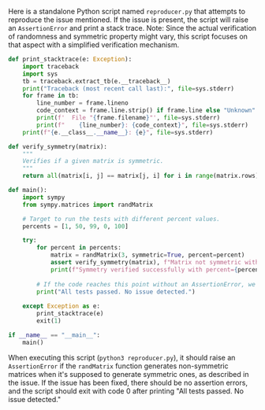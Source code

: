 Here is a standalone Python script named `reproducer.py` that attempts to reproduce the issue mentioned. If the issue is present, the script will raise an `AssertionError` and print a stack trace. Note: Since the actual verification of randomness and symmetric property might vary, this script focuses on that aspect with a simplified verification mechanism.

```python
def print_stacktrace(e: Exception):
    import traceback
    import sys
    tb = traceback.extract_tb(e.__traceback__)
    print("Traceback (most recent call last):", file=sys.stderr)
    for frame in tb:
        line_number = frame.lineno
        code_context = frame.line.strip() if frame.line else "Unknown"
        print(f'  File "{frame.filename}"', file=sys.stderr)
        print(f"    {line_number}: {code_context}", file=sys.stderr)
    print(f"{e.__class__.__name__}: {e}", file=sys.stderr)

def verify_symmetry(matrix):
    """
    Verifies if a given matrix is symmetric.
    """
    return all(matrix[i, j] == matrix[j, i] for i in range(matrix.rows) for j in range(matrix.cols))

def main():
    import sympy
    from sympy.matrices import randMatrix

    # Target to run the tests with different percent values.
    percents = [1, 50, 99, 0, 100]

    try:
        for percent in percents:
            matrix = randMatrix(3, symmetric=True, percent=percent)
            assert verify_symmetry(matrix), f"Matrix not symmetric with percent={percent}"
            print(f"Symmetry verified successfully with percent={percent}")
        
        # If the code reaches this point without an AssertionError, we consider the test passed.
        print("All tests passed. No issue detected.")
        
    except Exception as e:
        print_stacktrace(e)
        exit(1)

if __name__ == "__main__":
    main()
```

When executing this script (`python3 reproducer.py`), it should raise an `AssertionError` if the `randMatrix` function generates non-symmetric matrices when it's supposed to generate symmetric ones, as described in the issue. If the issue has been fixed, there should be no assertion errors, and the script should exit with code 0 after printing "All tests passed. No issue detected."
